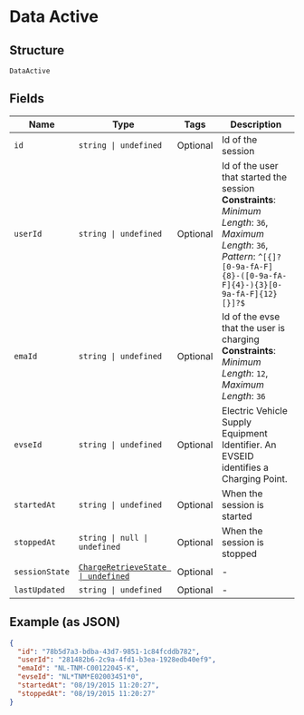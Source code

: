 
# Data Active

## Structure

`DataActive`

## Fields

| Name | Type | Tags | Description |
|  --- | --- | --- | --- |
| `id` | `string \| undefined` | Optional | Id of the session |
| `userId` | `string \| undefined` | Optional | Id of the user that started the session<br>**Constraints**: *Minimum Length*: `36`, *Maximum Length*: `36`, *Pattern*: `^[{]?[0-9a-fA-F]{8}-([0-9a-fA-F]{4}-){3}[0-9a-fA-F]{12}[}]?$` |
| `emaId` | `string \| undefined` | Optional | Id of the evse that the user is charging<br>**Constraints**: *Minimum Length*: `12`, *Maximum Length*: `36` |
| `evseId` | `string \| undefined` | Optional | Electric Vehicle Supply Equipment Identifier. An EVSEID identifies a Charging Point. |
| `startedAt` | `string \| undefined` | Optional | When the session is started |
| `stoppedAt` | `string \| null \| undefined` | Optional | When the session is stopped |
| `sessionState` | [`ChargeRetrieveState \| undefined`](../../doc/models/charge-retrieve-state.md) | Optional | - |
| `lastUpdated` | `string \| undefined` | Optional | - |

## Example (as JSON)

```json
{
  "id": "78b5d7a3-bdba-43d7-9851-1c84fcddb782",
  "userId": "281482b6-2c9a-4fd1-b3ea-1928edb40ef9",
  "emaId": "NL-TNM-C00122045-K",
  "evseId": "NL*TNM*E02003451*0",
  "startedAt": "08/19/2015 11:20:27",
  "stoppedAt": "08/19/2015 11:20:27"
}
```

